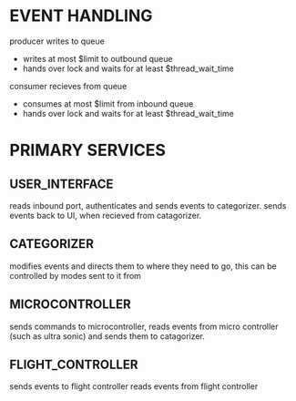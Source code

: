 # EVENT HANDLING

producer writes to queue
* writes at most $limit to outbound queue
* hands over lock and waits for at least $thread_wait_time

consumer recieves from queue
* consumes at most $limit from inbound queue
* hands over lock and waits for at least $thread_wait_time


# PRIMARY SERVICES

## USER_INTERFACE 

reads inbound port, authenticates and sends events to categorizer.
sends events back to UI, when recieved from catagorizer.


## CATEGORIZER 

modifies events and directs them to where they need to go, this can be controlled by modes sent to it from
     
## MICROCONTROLLER

sends commands to microcontroller, 
reads events from micro controller (such as ultra sonic) and sends them to catagorizer.

## FLIGHT_CONTROLLER

sends events to flight controller
reads events from flight controller